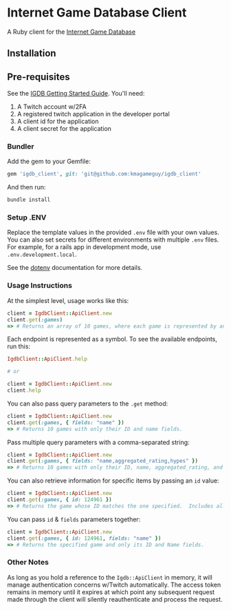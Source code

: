 # Internet Game Database Client

A Ruby client for the [Internet Game Database](https://www.igdb.com/)

## Installation

## Pre-requisites
See the [IGDB Getting Started Guide](https://api-docs.igdb.com/#getting-started).  You'll need:
1. A Twitch account w/2FA
1. A registered twitch application in the developer portal
1. A client id for the application
1. A client secret for the application

### Bundler

Add the gem to your Gemfile:

```ruby
gem 'igdb_client', git: 'git@github.com:kmagameguy/igdb_client'
```

And then run:

```bash
bundle install
```
### Setup .ENV

Replace the template values in the provided `.env` file with your own values.  You can also set secrets for different environments with multiple `.env` files.  For example, for a rails app in development mode, use `.env.development.local`.

See the [dotenv](https://github.com/bkeepers/dotenv) documentation for more details.

### Usage Instructions

At the simplest level, usage works like this:

```ruby
client = IgdbClient::ApiClient.new
client.get(:games)
=> # Returns an array of 10 games, where each game is represented by an OpenStruct object.  ALL available fields are returned.
```

Each endpoint is represented as a symbol.  To see the available endpoints, run this:

```ruby
IgdbClient::ApiClient.help

# or

client = IgdbClient::ApiClient.new
client.help
```

You can also pass query parameters to the `.get` method:

```ruby
client = IgdbClient::ApiClient.new
client.get(:games, { fields: "name" })
=> # Returns 10 games with only their ID and name fields.
```

Pass multiple query parameters with a comma-separated string:

```ruby
client = IgdbClient::ApiClient.new
client.get(:games, { fields: "name,aggregated_rating,hypes" })
=> # Returns 10 games with only their ID, name, aggregated_rating, and hypes.
```

You can also retrieve information for specific items by passing an `id` value:
```ruby
client = IgdbClient::ApiClient.new
client.get(:games, { id: 124961 })
=> # Returns the game whose ID matches the one specified.  Includes all available fields.
```

You can pass `id` & `fields` parameters together:
```ruby
client = IgdbClient::ApiClient.new
client.get(:games, { id: 124961, fields: "name" })
=> # Returns the specified game and only its ID and Name fields.
```
### Other Notes
As long as you hold a reference to the `Igdb::ApiClient` in memory, it will manage authentication concerns w/Twitch automatically.
The access token remains in memory until it expires at which point any subsequent request made through the client will silently reauthenticate and process the request.

